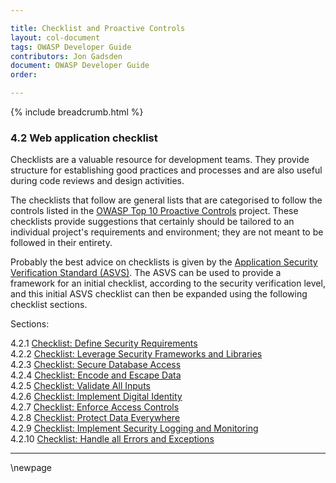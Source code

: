 ```yaml
---

title: Checklist and Proactive Controls
layout: col-document
tags: OWASP Developer Guide
contributors: Jon Gadsden
document: OWASP Developer Guide
order:

---
```


{% include breadcrumb.html %}

### 4.2 Web application checklist

Checklists are a valuable resource for development teams.
They provide structure for establishing good practices and processes
and are also useful during code reviews and design activities.

The checklists that follow are general lists that are categorised to follow the controls listed in the
[OWASP Top 10 Proactive Controls][proactive10] project.
These checklists provide suggestions that certainly should be tailored to
an individual project's requirements and environment; they are not meant to be followed in their entirety.

Probably the best advice on checklists is given by the [Application Security Verification Standard (ASVS)][asvs].
The ASVS can be used to provide a framework for an initial checklist, according to the security verification level,
and this initial ASVS checklist can then be expanded using the following checklist sections.

Sections:

4.2.1 [Checklist: Define Security Requirements](#checklist-define-security-requirements)  
4.2.2 [Checklist: Leverage Security Frameworks and Libraries](#checklist-leverage-security-frameworks-and-libraries)  
4.2.3 [Checklist: Secure Database Access](#checklist-secure-database-access)  
4.2.4 [Checklist: Encode and Escape Data](#checklist-encode-and-escape-data)  
4.2.5 [Checklist: Validate All Inputs](#checklist-validate-all-inputs)  
4.2.6 [Checklist: Implement Digital Identity](#checklist-implement-digital-identity)  
4.2.7 [Checklist: Enforce Access Controls](#checklist-enforce-access-controls)  
4.2.8 [Checklist: Protect Data Everywhere](#checklist-protect-data-everywhere)  
4.2.9 [Checklist: Implement Security Logging and Monitoring](#checklist-implement-security-logging-and-monitoring)  
4.2.10 [Checklist: Handle all Errors and Exceptions](#checklist-handle-all-errors-and-exceptions)  

----

[asvs]: https://owasp.org/www-project-application-security-verification-standard/
[proactive10]: https://owasp.org/www-project-proactive-controls/

\newpage
